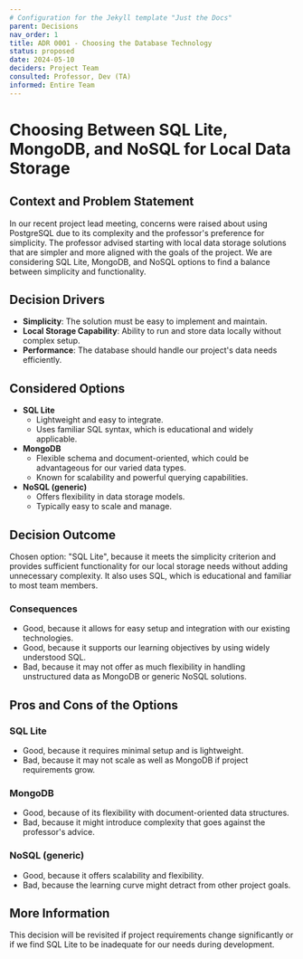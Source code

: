 ```yaml
---
# Configuration for the Jekyll template "Just the Docs"
parent: Decisions
nav_order: 1
title: ADR 0001 - Choosing the Database Technology
status: proposed
date: 2024-05-10
deciders: Project Team
consulted: Professor, Dev (TA)
informed: Entire Team
---
```


# Choosing Between SQL Lite, MongoDB, and NoSQL for Local Data Storage

## Context and Problem Statement

In our recent project lead meeting, concerns were raised about using PostgreSQL due to its complexity and the professor's preference for simplicity. The professor advised starting with local data storage solutions that are simpler and more aligned with the goals of the project. We are considering SQL Lite, MongoDB, and NoSQL options to find a balance between simplicity and functionality.

## Decision Drivers

- **Simplicity**: The solution must be easy to implement and maintain.
- **Local Storage Capability**: Ability to run and store data locally without complex setup.
- **Performance**: The database should handle our project's data needs efficiently.

## Considered Options

- **SQL Lite**
  - Lightweight and easy to integrate.
  - Uses familiar SQL syntax, which is educational and widely applicable.
- **MongoDB**
  - Flexible schema and document-oriented, which could be advantageous for our varied data types.
  - Known for scalability and powerful querying capabilities.
- **NoSQL (generic)**
  - Offers flexibility in data storage models.
  - Typically easy to scale and manage.

## Decision Outcome

Chosen option: "SQL Lite", because it meets the simplicity criterion and provides sufficient functionality for our local storage needs without adding unnecessary complexity. It also uses SQL, which is educational and familiar to most team members.

### Consequences

- Good, because it allows for easy setup and integration with our existing technologies.
- Good, because it supports our learning objectives by using widely understood SQL.
- Bad, because it may not offer as much flexibility in handling unstructured data as MongoDB or generic NoSQL solutions.

## Pros and Cons of the Options

### SQL Lite

- Good, because it requires minimal setup and is lightweight.
- Bad, because it may not scale as well as MongoDB if project requirements grow.

### MongoDB

- Good, because of its flexibility with document-oriented data structures.
- Bad, because it might introduce complexity that goes against the professor's advice.

### NoSQL (generic)

- Good, because it offers scalability and flexibility.
- Bad, because the learning curve might detract from other project goals.

## More Information

This decision will be revisited if project requirements change significantly or if we find SQL Lite to be inadequate for our needs during development.
